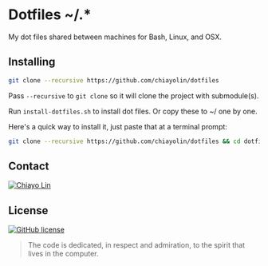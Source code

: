 # Dotfiles ~/.*

My dot files shared between machines for Bash, Linux, and OSX.

## Installing

``` bash
git clone --recursive https://github.com/chiayolin/dotfiles 
```
Pass `--recursive` to `git clone` so it will clone the project with submodule(s). 

Run `install-dotfiles.sh` to install dot files. Or copy these to ~/ one by one.

Here's a quick way to install it, just paste that at a terminal prompt:

```bash
git clone --recursive https://github.com/chiayolin/dotfiles && cd dotfiles && sh install-dotfiles.sh && . ~/.bash_profile
```

## Contact

[![Chiayo Lin](https://img.shields.io/badge/author-Chiayo%20Lin-green.svg)](mailto:chiayo.lin@gmail.com)

## License
[![GitHub license](https://img.shields.io/github/license/mashape/apistatus.svg)](https://raw.githubusercontent.com/chiayolin/dotfiles/master/LICENSE.txt)
> The code is dedicated, in respect and admiration, to the spirit that lives in the computer.


